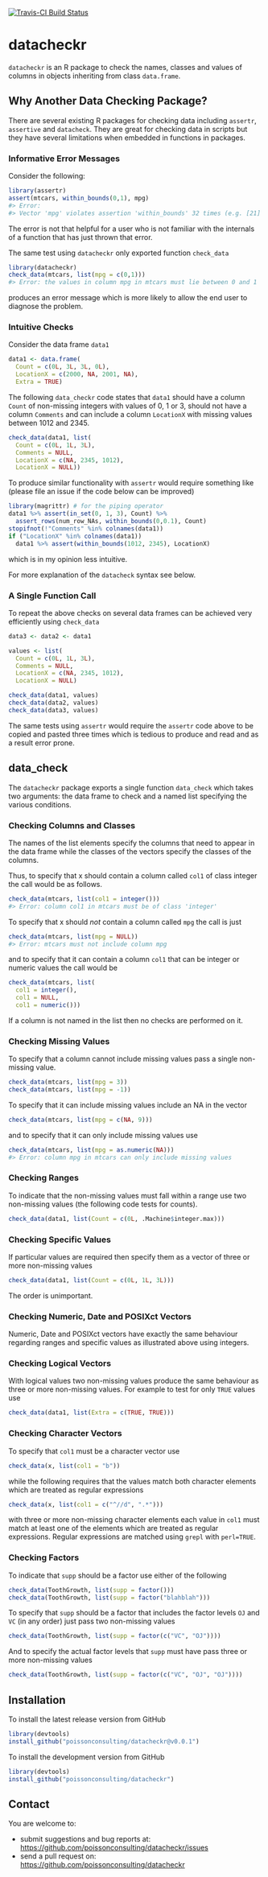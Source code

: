 <!-- README.md is generated from README.Rmd. Please edit that file -->
[![Travis-CI Build Status](https://travis-ci.org/poissonconsulting/datacheckr.svg?branch=master)](https://travis-ci.org/poissonconsulting/datacheckr)

datacheckr
==========

`datacheckr` is an R package to check the names, classes and values of columns in objects inheriting from class `data.frame`.

Why Another Data Checking Package?
----------------------------------

There are several existing R packages for checking data including `assertr`, `assertive` and `datacheck`. They are great for checking data in scripts but they have several limitations when embedded in functions in packages.

### Informative Error Messages

Consider the following:

``` r
library(assertr)
assert(mtcars, within_bounds(0,1), mpg)
#> Error: 
#> Vector 'mpg' violates assertion 'within_bounds' 32 times (e.g. [21] at index 1)
```

The error is not that helpful for a user who is not familiar with the internals of a function that has just thrown that error.

The same test using `datacheckr` only exported function `check_data`

``` r
library(datacheckr)
check_data(mtcars, list(mpg = c(0,1)))
#> Error: the values in column mpg in mtcars must lie between 0 and 1
```

produces an error message which is more likely to allow the end user to diagnose the problem.

### Intuitive Checks

Consider the data frame `data1`

``` r
data1 <- data.frame(
  Count = c(0L, 3L, 3L, 0L), 
  LocationX = c(2000, NA, 2001, NA), 
  Extra = TRUE)
```

The following `data_checkr` code states that `data1` should have a column `Count` of non-missing integers with values of 0, 1 or 3, should not have a column `Comments` and can include a column `LocationX` with missing values between 1012 and 2345.

``` r
check_data(data1, list(
  Count = c(0L, 1L, 3L), 
  Comments = NULL, 
  LocationX = c(NA, 2345, 1012),
  LocationX = NULL))
```

To produce similar functionality with `assertr` would require something like (please file an issue if the code below can be improved)

``` r
library(magrittr) # for the piping operator
data1 %>% assert(in_set(0, 1, 3), Count) %>%
  assert_rows(num_row_NAs, within_bounds(0,0.1), Count)
stopifnot(!"Comments" %in% colnames(data1))
if ("LocationX" %in% colnames(data1))
  data1 %>% assert(within_bounds(1012, 2345), LocationX)
```

which is in my opinion less intuitive.

For more explanation of the `datacheck` syntax see below.

### A Single Function Call

To repeat the above checks on several data frames can be achieved very efficiently using `check_data`

``` r
data3 <- data2 <- data1

values <- list(
  Count = c(0L, 1L, 3L), 
  Comments = NULL, 
  LocationX = c(NA, 2345, 1012),
  LocationX = NULL)

check_data(data1, values)
check_data(data2, values)
check_data(data3, values)
```

The same tests using `assertr` would require the `assertr` code above to be copied and pasted three times which is tedious to produce and read and as a result error prone.

data\_check
-----------

The `datacheckr` package exports a single function `data_check` which takes two arguments: the data frame to check and a named list specifying the various conditions.

### Checking Columns and Classes

The names of the list elements specify the columns that need to appear in the data frame while the classes of the vectors specify the classes of the columns.

Thus, to specify that x should contain a column called `col1` of class integer the call would be as follows.

``` r
check_data(mtcars, list(col1 = integer()))
#> Error: column col1 in mtcars must be of class 'integer'
```

To specify that x should *not* contain a column called `mpg` the call is just

``` r
check_data(mtcars, list(mpg = NULL))
#> Error: mtcars must not include column mpg
```

and to specify that it can contain a column `col1` that can be integer or numeric values the call would be

``` r
check_data(mtcars, list(
  col1 = integer(), 
  col1 = NULL, 
  col1 = numeric()))
```

If a column is not named in the list then no checks are performed on it.

### Checking Missing Values

To specify that a column cannot include missing values pass a single non-missing value.

``` r
check_data(mtcars, list(mpg = 3))
check_data(mtcars, list(mpg = -1))
```

To specify that it can include missing values include an NA in the vector

``` r
check_data(mtcars, list(mpg = c(NA, 9)))
```

and to specify that it can only include missing values use

``` r
check_data(mtcars, list(mpg = as.numeric(NA)))
#> Error: column mpg in mtcars can only include missing values
```

### Checking Ranges

To indicate that the non-missing values must fall within a range use two non-missing values (the following code tests for counts).

``` r
check_data(data1, list(Count = c(0L, .Machine$integer.max)))
```

### Checking Specific Values

If particular values are required then specify them as a vector of three or more non-missing values

``` r
check_data(data1, list(Count = c(0L, 1L, 3L)))
```

The order is unimportant.

### Checking Numeric, Date and POSIXct Vectors

Numeric, Date and POSIXct vectors have exactly the same behaviour regarding ranges and specific values as illustrated above using integers.

### Checking Logical Vectors

With logical values two non-missing values produce the same behaviour as three or more non-missing values. For example to test for only `TRUE` values use

``` r
check_data(data1, list(Extra = c(TRUE, TRUE)))
```

### Checking Character Vectors

To specify that `col1` must be a character vector use

``` r
check_data(x, list(col1 = "b"))
```

while the following requires that the values match both character elements which are treated as regular expressions

``` r
check_data(x, list(col1 = c("^//d", ".*")))
```

with three or more non-missing character elements each value in `col1` must match at least one of the elements which are treated as regular expressions. Regular expressions are matched using `grepl` with `perl=TRUE`.

### Checking Factors

To indicate that `supp` should be a factor use either of the following

``` r
check_data(ToothGrowth, list(supp = factor()))
check_data(ToothGrowth, list(supp = factor("blahblah")))
```

To specify that `supp` should be a factor that includes the factor levels `OJ` and `VC` (in any order) just pass two non-missing values

``` r
check_data(ToothGrowth, list(supp = factor(c("VC", "OJ"))))
```

And to specify the actual factor levels that `supp` must have pass three or more non-missing values

``` r
check_data(ToothGrowth, list(supp = factor(c("VC", "OJ", "OJ"))))
```

Installation
------------

To install the latest release version from GitHub

``` r
library(devtools)
install_github("poissonconsulting/datacheckr@v0.0.1")
```

To install the development version from GitHub

``` r
library(devtools)
install_github("poissonconsulting/datacheckr")
```

Contact
-------

You are welcome to:

-   submit suggestions and bug reports at: <https://github.com/poissonconsulting/datacheckr/issues>
-   send a pull request on: <https://github.com/poissonconsulting/datacheckr>
